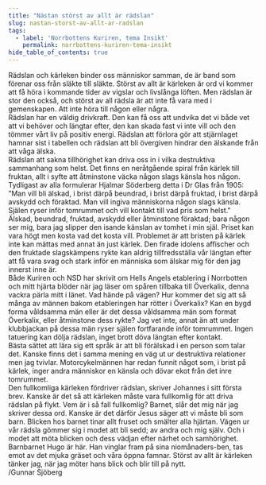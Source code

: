 ```yaml
---
title: "Nästan störst av allt är rädslan"
slug: nastan-storst-av-allt-ar-radslan
tags:
  - label: 'Norrbottens Kuriren, tema Insikt'
    permalink: norrbottens-kuriren-tema-insikt
hide_table_of_contents: true
---
```

Rädslan och kärleken binder oss människor samman, de är band som förenar oss från släkte till släkte. Störst av allt är kärleken är ord vi kommer att få höra i kommande tider av vigslar och livslånga löften. Men rädslan är stor den också, och störst av all rädsla är att inte få vara med i gemenskapen. Att inte höra till någon eller några.  
Rädslan har en väldig drivkraft. Den kan få oss att undvika det vi både vet att vi behöver och längtar efter, den kan skada fast vi inte vill och den tömmer vårt liv på positiv energi. Rädslan att förlora gör att stjärnlaget hamnar sist i tabellen och rädslan att bli övergiven hindrar den älskande från att våga älska.  
Rädslan att sakna tillhörighet kan driva oss in i vilka destruktiva sammanhang som helst. Det finns en neråtgående spiral från kärlek till fruktan, allt i syfte att åtminstone väcka någon slags känsla hos någon. Tydligast av alla formulerar Hjalmar Söderberg detta i Dr Glas från 1905: ”Man vill bli älskad, i brist därpå beundrad, i brist därpå fruktad, i brist därpå avskydd och föraktad. Man vill ingiva människorna någon slags känsla. Själen ryser inför tomrummet och vill kontakt till vad pris som helst."  
Älskad, beundrad, fruktad, avskydd eller åtminstone föraktad; bara någon ser mig, bara jag slipper den isande känslan av tomhet i min själ. Priset kan vara högt men kosta vad det kosta vill. Problemet är att bristen på kärlek inte kan mättas med annat än just kärlek. Den firade idolens affischer och den fruktade slagskämpens rykte kan aldrig tillfredsställa vår längtan efter att få vara svag och stark inför en människa som älskar mig för den jag innerst inne är.  
Både Kuriren och NSD har skrivit om Hells Angels etablering i Norrbotten och mitt hjärta blöder när jag läser om spåren tillbaka till Överkalix, denna vackra pärla mitt i länet. Vad hände på vägen? Hur kommer det sig att så många av männen bakom etableringen har rötter i Överkalix? Kan en bygd forma våldsamma män eller är det dessa våldsamma män som format Överkalix, eller åtminstone dess rykte? Jag vet inte, annat än att under klubbjackan på dessa män ryser själen fortfarande inför tomrummet. Ingen tatuering kan dölja rädslan, inget brott döva längtan efter kontakt.  
Bästa sättet att lära sig ett språk är att bli förälskad i en person som talar det. Kanske finns det i samma mening en väg ut ur destruktiva relationer men jag tvivlar. Motorcykelmännen har redan funnit något som, i brist på kärlek, inger andra människor en känsla och dövar ekot från det inre tomrummet.  
Den fullkomliga kärleken fördriver rädslan, skriver Johannes i sitt första brev. Kanske är det så att kärleken måste vara fullkomlig för att driva rädslan på flykt. Vem är i så fall fullkomlig? Barnet, slår det mig när jag skriver dessa ord. Kanske är det därför Jesus säger att vi måste bli som barn. Blicken hos barnet tinar allt fruset och smälter alla hjärtan. Vägen ur vår rädsla gömmer sig i modet att bli sedd; av andra och mig själv. Och i modet att möta blicken och dess vädjan efter närhet och samhörighet.  
Barnbarnet Hugo är här. Han vinglar fram på sina niomånaders-ben, tas emot av det mjuka gräset och våra öppna famnar. Störst av allt är kärleken tänker jag, när jag möter hans blick och blir till på nytt.  
/Gunnar Sjöberg
